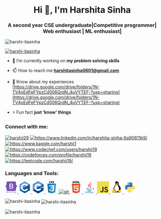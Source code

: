 <h1 align="center">Hi 👋, I'm Harshita Sinha</h1>
<h3 align="center">A second year CSE undergraduate|Competitive programmer| Web enthusiast | ML enthusiast|</h3>

<p align="left"> <img src="https://komarev.com/ghpvc/?username=harshi-itasinha&label=Profile%20views&color=0e75b6&style=flat" alt="harshi-itasinha" /> </p>

<p align="left"> <a href="https://github.com/ryo-ma/github-profile-trophy"><img src="https://github-profile-trophy.vercel.app/?username=harshi-itasinha" alt="harshi-itasinha" /></a> </p>

- 🔭 I’m currently working on **my problem solving skills**

- 📫 How to reach me **harshitasinha0601@gmail.com**

- 📄 Know about my experiences [https://drive.google.com/drive/folders/1N-TV4oEdFeFYpzCd506QrdN_4uVYTEF-?usp=sharing](https://drive.google.com/drive/folders/1N-TV4oEdFeFYpzCd506QrdN_4uVYTEF-?usp=sharing)

- ⚡ Fun fact **just ‘know’ things**

<h3 align="left">Connect with me:</h3>
<p align="left">
<a href="https://twitter.com/harshii29" target="blank"><img align="center" src="https://raw.githubusercontent.com/rahuldkjain/github-profile-readme-generator/master/src/images/icons/Social/twitter.svg" alt="harshii29" height="30" width="40" /></a>
<a href="https://www.linkedin.com/in/harshita-sinha-6a90811b9/" target="blank"><img align="center" src="https://raw.githubusercontent.com/rahuldkjain/github-profile-readme-generator/master/src/images/icons/Social/linked-in-alt.svg" alt="https://www.linkedin.com/in/harshita-sinha-6a90811b9/" height="30" width="40" /></a>
<a href="https://www.kaggle.com/harshii1" target="blank"><img align="center" src="https://raw.githubusercontent.com/rahuldkjain/github-profile-readme-generator/master/src/images/icons/Social/kaggle.svg" alt="https://www.kaggle.com/harshii1" height="30" width="40" /></a>
<a href="https://www.codechef.com/users/harshii19" target="blank"><img align="center" src="https://cdn.jsdelivr.net/npm/simple-icons@3.1.0/icons/codechef.svg" alt="https://www.codechef.com/users/harshii19" height="30" width="40" /></a>
<a href="https://codeforces.com/profile/harshii19" target="blank"><img align="center" src="https://raw.githubusercontent.com/rahuldkjain/github-profile-readme-generator/master/src/images/icons/Social/codeforces.svg" alt="https://codeforces.com/profile/harshii19" height="30" width="40" /></a>
<a href="https://leetcode.com/harshii19/" target="blank"><img align="center" src="https://raw.githubusercontent.com/rahuldkjain/github-profile-readme-generator/master/src/images/icons/Social/leet-code.svg" alt="https://leetcode.com/harshii19/" height="30" width="40" /></a>
</p>

<h3 align="left">Languages and Tools:</h3>
<p align="left"> <a href="https://getbootstrap.com" target="_blank" rel="noreferrer"> <img src="https://raw.githubusercontent.com/devicons/devicon/master/icons/bootstrap/bootstrap-plain-wordmark.svg" alt="bootstrap" width="40" height="40"/> </a> <a href="https://www.cprogramming.com/" target="_blank" rel="noreferrer"> <img src="https://raw.githubusercontent.com/devicons/devicon/master/icons/c/c-original.svg" alt="c" width="40" height="40"/> </a> <a href="https://www.w3schools.com/cpp/" target="_blank" rel="noreferrer"> <img src="https://raw.githubusercontent.com/devicons/devicon/master/icons/cplusplus/cplusplus-original.svg" alt="cplusplus" width="40" height="40"/> </a> <a href="https://www.w3schools.com/css/" target="_blank" rel="noreferrer"> <img src="https://raw.githubusercontent.com/devicons/devicon/master/icons/css3/css3-original-wordmark.svg" alt="css3" width="40" height="40"/> </a> <a href="https://git-scm.com/" target="_blank" rel="noreferrer"> <img src="https://www.vectorlogo.zone/logos/git-scm/git-scm-icon.svg" alt="git" width="40" height="40"/> </a> <a href="https://www.w3.org/html/" target="_blank" rel="noreferrer"> <img src="https://raw.githubusercontent.com/devicons/devicon/master/icons/html5/html5-original-wordmark.svg" alt="html5" width="40" height="40"/> </a> <a href="https://www.java.com" target="_blank" rel="noreferrer"> <img src="https://raw.githubusercontent.com/devicons/devicon/master/icons/java/java-original.svg" alt="java" width="40" height="40"/> </a> <a href="https://developer.mozilla.org/en-US/docs/Web/JavaScript" target="_blank" rel="noreferrer"> <img src="https://raw.githubusercontent.com/devicons/devicon/master/icons/javascript/javascript-original.svg" alt="javascript" width="40" height="40"/> </a> <a href="https://www.linux.org/" target="_blank" rel="noreferrer"> <img src="https://raw.githubusercontent.com/devicons/devicon/master/icons/linux/linux-original.svg" alt="linux" width="40" height="40"/> </a> <a href="https://www.python.org" target="_blank" rel="noreferrer"> <img src="https://raw.githubusercontent.com/devicons/devicon/master/icons/python/python-original.svg" alt="python" width="40" height="40"/> </a> </p>

<p><img align="left" src="https://github-readme-stats.vercel.app/api/top-langs?username=harshi-itasinha&show_icons=true&locale=en&layout=compact" alt="harshi-itasinha" /></p>

<p>&nbsp;<img align="center" src="https://github-readme-stats.vercel.app/api?username=harshi-itasinha&show_icons=true&locale=en" alt="harshi-itasinha" /></p>

<p><img align="center" src="https://github-readme-streak-stats.herokuapp.com/?user=harshi-itasinha&" alt="harshi-itasinha" /></p>
